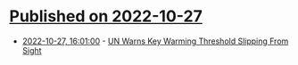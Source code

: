 # [Published on 2022-10-27](index.md)

* [2022-10-27, 16:01:00](https://news.slashdot.org/story/22/10/27/161230/un-warns-key-warming-threshold-slipping-from-sight?utm_source=rss1.0mainlinkanon&utm_medium=feed) - [UN Warns Key Warming Threshold Slipping From Sight](https://news.slashdot.org/story/22/10/27/161230/un-warns-key-warming-threshold-slipping-from-sight?utm_source=rss1.0mainlinkanon&utm_medium=feed)
